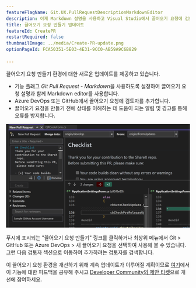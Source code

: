 ```yaml
---
featureFlagName: Git.UX.PullRequestDescriptionMarkdownEditor
description: 이제 Markdown 설명을 사용하고 Visual Studio에서 끌어오기 요청에 검토자를 추가할 수 있습니다.
title: 끌어오기 요청 만들기 업데이트
featureId: CreatePR
restartRequired: false
thumbnailImage: ../media/Create-PR-update.png
optionPageId: FCA50351-5E03-4E31-9CC0-AB59A9C6B829

---
```



끌어오기 요청 만들기 환경에 대한 새로운 업데이트를 제공하고 있습니다. 
- 기능 플래그 *Git Pull Request - Markdown*을 사용하도록 설정하여 끌어오기 요청 설명과 함께 Markdown editor를 사용합니다.
- Azure DevOps 또는 GitHub에서 끌어오기 요청에 검토자를 추가합니다.
- 끌어오기 요청을 만들기 전에 상태를 이해하는 데 도움이 되는 알림 및 경고를 통해 오류를 방지합니다.

![업데이트를 통해 끌어오기 요청 만들기](../media/Create-PR-update.png "끌어오기 요청 만들기")

푸시에 표시되는 "끌어오기 요청 만들기" 링크를 클릭하거나 최상위 메뉴에서 Git > GitHub 또는 Azure DevOps > 새 끌어오기 요청을 선택하여 사용해 볼 수 있습니다. 그런 다음 검토자 섹션으로 이동하여 추가하려는 검토자를 검색합니다.

이 끌어오기 요청 환경을 개선하기 위해 계속 업데이트가 이루어질 계획이므로 [여기](https://aka.ms/createPR)에서 이 기능에 대한 피드백을 공유해 주시고 [Developer Community의 제안 티켓](https://developercommunity.visualstudio.com/t/cant-create-pull-request-in-visual-studio-with-new/1017696)으로 개선에 참여하세요.
